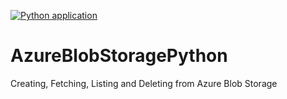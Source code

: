 [![Python application](https://github.com/joerivanarkel/AzureBlobStoragePython/actions/workflows/python-app.yml/badge.svg)](https://github.com/joerivanarkel/AzureBlobStoragePython/actions/workflows/python-app.yml)
# AzureBlobStoragePython
Creating, Fetching, Listing and Deleting from Azure Blob Storage
